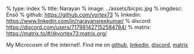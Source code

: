 % type: index
% title: Narayan
% image: ../assets/bicpic.jpg
% imgdesc: Ensō
% github: https://github.com/vortex73
% linkedin: https://www.linkedin.com/in/narayansreekumar/
% discord: https://discord.com/users/717981427152584784/
% matrix: https://matrix.to/#/@vortex73:matrix.org/

My Microcosm of the internet!. Find me on [github](https://github.com/vortex73), [linkedin](https://www.linkedin.com/in/narayansreekumar/), [discord](https://discord.com/users/717981427152584784/), [matrix]( https://matrix.to/#/@vortex73:matrix.org/)
